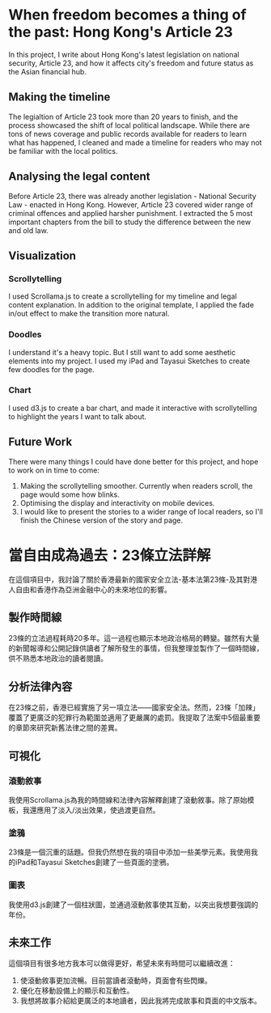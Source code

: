 # When freedom becomes a thing of the past: Hong Kong's Article 23
In this project, I write about Hong Kong's latest legislation on national security, Article 23, and how it affects city's freedom and future status as the Asian financial hub.

## Making the timeline
The legialtion of Article 23 took more than 20 years to finish, and the process showcased the shift of local political landscape. While there are tons of news coverage and public records available for readers to learn what has happened, 
I cleaned and made a timeline for readers who may not be familiar with the local politics.

## Analysing the legal content
Before Article 23, there was already another legislation - National Security Law - enacted in Hong Kong. However, Article 23 covered wider range of criminal offences and applied harsher punishment. 
I extracted the 5 most important chapters from the bill to study the difference between the new and old law.

## Visualization
### Scrollytelling
I used Scrollama.js to create a scrollytelling for my timeline and legal content explanation. In addition to the original template, I applied the fade in/out effect to make the transition more natural.
### Doodles
I understand it's a heavy topic. But I still want to add some aesthetic elements into my project. I used my iPad and Tayasui Sketches to create few doodles for the page.
### Chart
I used d3.js to create a bar chart, and made it interactive with scrollytelling to highlight the years I want to talk about.

## Future Work
There were many things I could have done better for this project, and hope to work on in time to come:
1. Making the scrollytelling smoother. Currently when readers scroll, the page would some how blinks.
2. Optimising the display and interactivity on mobile devices.
3. I would like to present the stories to a wider range of local readers, so I'll finish the Chinese version of the story and page.

# 當自由成為過去：23條立法詳解
在這個項目中，我討論了關於香港最新的國家安全立法-基本法第23條-及其對港人自由和香港作為亞洲金融中心的未來地位的影響。

## 製作時間線
23條的立法過程耗時20多年。這一過程也顯示本地政治格局的轉變。雖然有大量的新聞報導和公開記錄供讀者了解所發生的事情，但我整理並製作了一個時間線，供不熟悉本地政治的讀者閱讀。

## 分析法律內容
在23條之前，香港已經實施了另一項立法——國家安全法。然而，23條「加辣」覆蓋了更廣泛的犯罪行為範圍並適用了更嚴厲的處罰。我提取了法案中5個最重要的章節來研究新舊法律之間的差異。

## 可視化
### 滾動敘事
我使用Scrollama.js為我的時間線和法律內容解釋創建了滾動敘事。除了原始模板，我還應用了淡入/淡出效果，使過渡更自然。
### 塗鴉
23條是一個沉重的話題。但我仍然想在我的項目中添加一些美學元素。我使用我的iPad和Tayasui Sketches創建了一些頁面的塗鴉。
### 圖表
我使用d3.js創建了一個柱狀圖，並通過滾動敘事使其互動，以突出我想要強調的年份。

## 未來工作
這個項目有很多地方我本可以做得更好，希望未來有時間可以繼續改進：
1. 使滾動敘事更加流暢。目前當讀者滾動時，頁面會有些閃爍。
2. 優化在移動設備上的顯示和互動性。
3. 我想將故事介紹給更廣泛的本地讀者，因此我將完成故事和頁面的中文版本。
